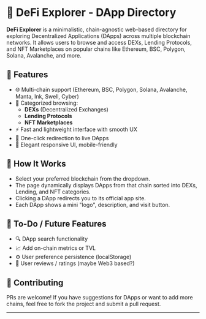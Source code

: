 # 🧭 DeFi Explorer - DApp Directory

**DeFi Explorer** is a minimalistic, chain-agnostic web-based directory for exploring Decentralized Applications (DApps) across multiple blockchain networks. It allows users to browse and access DEXs, Lending Protocols, and NFT Marketplaces on popular chains like Ethereum, BSC, Polygon, Solana, Avalanche, and more.

## 🚀 Features

- 🌐 Multi-chain support (Ethereum, BSC, Polygon, Solana, Avalanche, Manta, Ink, Swell, Cyber)
- 🧭 Categorized browsing:  
  - **DEXs** (Decentralized Exchanges)  
  - **Lending Protocols**  
  - **NFT Marketplaces**
- ⚡ Fast and lightweight interface with smooth UX
- 🔗 One-click redirection to live DApps
- 🌙 Elegant responsive UI, mobile-friendly



## 🧠 How It Works

- Select your preferred blockchain from the dropdown.
- The page dynamically displays DApps from that chain sorted into DEXs, Lending, and NFT categories.
- Clicking a DApp redirects you to its official app site.
- Each DApp shows a mini "logo", description, and visit button.


## 📌 To-Do / Future Features

- 🔍 DApp search functionality
- 📈 Add on-chain metrics or TVL
- ⚙️ User preference persistence (localStorage)
- 💬 User reviews / ratings (maybe Web3 based?)

## 🤝 Contributing

PRs are welcome! If you have suggestions for DApps or want to add more chains, feel free to fork the project and submit a pull request.

---
